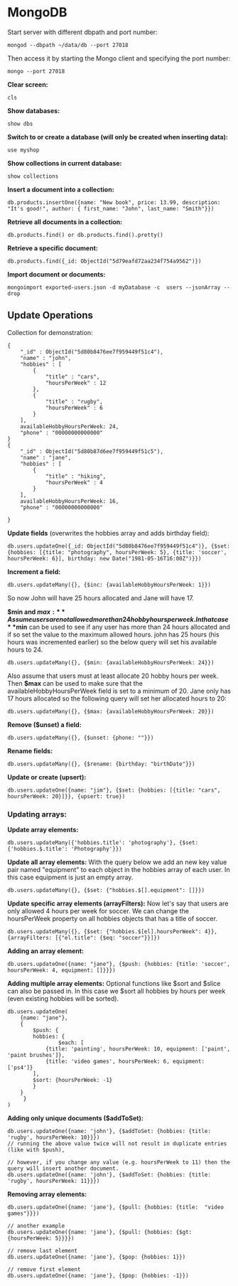 # MongoDB

Start server with different dbpath and port number:
```
mongod --dbpath ~/data/db --port 27018
```

Then access it by starting the Mongo client and specifying the port number:
```
mongo --port 27018
```

**Clear screen:**
```
cls
```

**Show databases:**
```
show dbs
```

**Switch to or create a database (will only be created when inserting data):**
```
use myshop
```

**Show collections in current database:**
```
show collections
```

**Insert a document into a collection:**
```
db.products.insertOne({name: "New book", price: 13.99, description: "It's good!", author: { first_name: "John", last_name: "Smith"}})
```

**Retrieve all documents in a collection:**
```
db.products.find() or db.products.find().pretty()
```

**Retrieve a specific document:**
```
db.products.find({_id: ObjectId("5d79eafd72aa234f754a9562")})
```

**Import document or documents:**
```
mongoimport exported-users.json -d myDatabase -c  users --jsonArray --drop
```  


## Update Operations  

Collection for demonstration:
```
{
	"_id" : ObjectId("5d80b8476ee7f959449f51c4"),
	"name" : "john",
	"hobbies" : [
		{
			"title" : "cars",
			"hoursPerWeek" : 12
		},
		{
			"title" : "rugby",
			"hoursPerWeek" : 6
		}
	],
	availableHobbyHoursPerWeek: 24,
	"phone" : "00000000000000"
}
{
	"_id" : ObjectId("5d80b87d6ee7f959449f51c5"),
	"name" : "jane",
	"hobbies" : [
		{
			"title" : "hiking",
			"hoursPerWeek" : 4
		}
	],
	availableHobbyHoursPerWeek: 16,
	"phone" : "00000000000000"
	
}
```

**Update fields** (overwrites the hobbies array and adds birthday field):
```
db.users.updateOne({_id: ObjectId("5d80b8476ee7f959449f51c4")}, {$set: {hobbies: [{title: "photography", hoursPerWeek: 5}, {title: 'soccer', hoursPerWeek: 6}], birthday: new Date("1981-05-16T16:00Z")}})

```

**Increment a field:**
```
db.users.updateMany({}, {$inc: {availableHobbyHoursPerWeek: 1}})
```
So now John will have 25 hours allocated and Jane will have 17.

**$min and $max:**
Assume users are not allowed more than 24 hobby hours per week. In that case **$min** can be used to see if any user has more than 24 hours allocated and if so set the value to the maximum allowed hours.
john has 25 hours (his hours was incremented earlier) so the below query will set his available hours to 24.
```
db.users.updateMany({}, {$min: {availableHobbyHoursPerWeek: 24}})
```

Also assume that users must at least allocate 20 hobby hours per week. Then **$max** can be used to make sure that the availableHobbyHoursPerWeek field is set to a minimum of 20. 
Jane only has 17 hours allocated so the following query will set her allocated hours to 20:
```
db.users.updateMany({}, {$max: {availableHobbyHoursPerWeek: 20}})
```

**Remove ($unset) a field:**
```
db.users.updateMany({}, {$unset: {phone: ""}})
```

**Rename fields:**
```
db.users.updateMany({}, {$rename: {birthday: "birthDate"}})
```

**Update or create (upsert):**
```
db.users.updateOne({name: "jim"}, {$set: {hobbies: [{title: "cars", hoursPerWeek: 20}]}}, {upsert: true})
```

### Updating arrays:

**Update array elements:**
```
db.users.updateMany({'hobbies.title': 'photography'}, {$set: {'hobbies.$.title': 'Photography'}})
```

**Update all array elements:**
With the query below we add an new key value pair named "equipment" to each object in the hobbies array of each user.
In this case equipment is just an empty array.
```
db.users.updateMany({}, {$set: {"hobbies.$[].equipment": []}})
```

**Update specific array elements (arrayFilters):**
Now let's say that users are only allowed 4 hours per week for soccer. We can change the hoursPerWeek property on all hobbies objects that has a title of soccer.
```
db.users.updateMany({}, {$set: {"hobbies.$[el].hoursPerWeek": 4}}, {arrayFilters: [{"el.title": {$eq: "soccer"}}]})

```

**Adding an array element:**
```
db.users.updateOne({name: "jane"}, {$push: {hobbies: {title: 'soccer', hoursPerWeek: 4, equipment: []}}})
```

**Adding multiple array elements:**
Optional functions like $sort and $slice can also be passed in.
In this case we $sort all hobbies by hours per week (even existing hobbies will be sorted).
```
db.users.updateOne(
    {name: "jane"}, 
    {
        $push: {
	    hobbies: {
                $each: [
		    {title: 'painting', hoursPerWeek: 10, equipment: ['paint', 'paint brushes']}, 
		    {title: 'video games', hoursPerWeek: 6, equipment: ['ps4']}
		], 
		$sort: {hoursPerWeek: -1} 
	    }
	}
     }
)
```

**Adding only unique documents ($addToSet):**
```
db.users.updateOne({name: 'john'}, {$addToSet: {hobbies: {title: 'rugby', hoursPerWeek: 10}}})
// running the above value twice will not result in duplicate entries (like with $push), 

// however, if you change any value (e.g. hoursPerWeek to 11) then the query will insert another document.
db.users.updateOne({name: 'john'}, {$addToSet: {hobbies: {title: 'rugby', hoursPerWeek: 11}}})
```

**Removing array elements:**
```
db.users.updateOne({name: 'jane'}, {$pull: {hobbies: {title:  "video games"}}})

// another example 
db.users.updateOne({name: 'jane'}, {$pull: {hobbies: {$gt: {hoursPerWeek: 5}}}})

// remove last element
db.users.updateOne({name: 'jane'}, {$pop: {hobbies: 1}})

// remove first element
db.users.updateOne({name: 'jane'}, {$pop: {hobbies: -1}})
```








